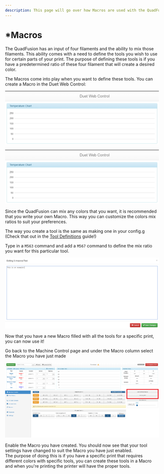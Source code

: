 ```yaml
---
description: This page will go over how Macros are used with the QuadFusion.
---
```


# \*Macros

The QuadFusion has an input of four filaments and the ability to mix those filaments. This ability comes with a need to define the tools you wish to use for certain parts of your print. The purpose of defining these tools is if you have a predetermined ratio of these four filament that will create a desired color. 

The Macros come into play when you want to define these tools. You can create a Macro in the Duet Web Control:  


![](../.gitbook/assets/image%20%289%29.png)

![](../.gitbook/assets/image%20%287%29.png)

Since the QuadFusion can mix any colors that you want, it is recommended that you write your own Macro. This way you can customize the colors mix ratios to suit your preferences. 

The way you create a tool is the same as making one in your config.g \(Check that out in the [Tool Definitions](tool-definitions.md) guide!\)

Type in a `M563` command and add a `M567` command to define the mix ratio you want for this particular tool.

![](../.gitbook/assets/image%20%2825%29.png)

Now that you have a new Macro filled with all the tools for a specific print, you can now use it! 

Go back to the Machine Control page and under the Macro column select the Macro you have just made

![](../.gitbook/assets/image%20%2811%29.png)

Enable the Macro you have created. You should now see that your tool settings have changed to suit the Macro you have just enabled.   
The purpose of doing this is if you have a specific print that requires different colors with specific tools, you can create these tools in a Macro and when you're printing the printer will have the proper tools. 

